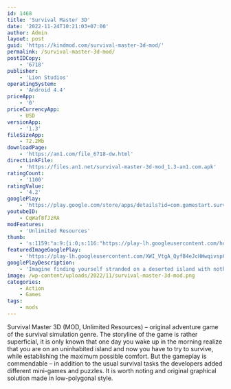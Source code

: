 ```yaml
---
id: 1468
title: 'Survival Master 3D'
date: '2022-11-24T10:21:03+07:00'
author: Admin
layout: post
guid: 'https://kindmod.com/survival-master-3d-mod/'
permalink: /survival-master-3d-mod/
postIDCopy:
    - '6718'
publisher:
    - 'Lion Studios'
operatingSystem:
    - 'Android 4.4'
priceApp:
    - '0'
priceCurrencyApp:
    - USD
versionApp:
    - '1.3'
fileSizeApp:
    - 72.2Mb
downloadPage:
    - 'https://an1.com/file_6718-dw.html'
directLinkFile:
    - 'https://files.an1.net/survival-master-3d-mod_1.3-an1.com.apk'
ratingCount:
    - '1100'
ratingValue:
    - '4.2'
googlePlay:
    - 'https://play.google.com/store/apps/details?id=com.gamestart.survival'
youtubeID:
    - CqWaf8fJzRA
modFeatures:
    - 'Unlimited Resources'
thumb:
    - 's:1159:"a:9:{i:0;s:116:"https://play-lh.googleusercontent.com/hq9748bwrcKXZwE3fGZImUm0dVMztubMcpJAbI2J1vXGvwb8FgvS33NKkLrazMuLblcR=w526-h296";i:1;s:115:"https://play-lh.googleusercontent.com/ZpsChgFSDmt6XLFIZTu6w0I9ntc_Aib-LA1k1EcWkFNN7Fq_BOv_ZlNC-SLNbSDuROo=w526-h296";i:2;s:116:"https://play-lh.googleusercontent.com/neVWcpQHVoIWEvLXpmXtb2KaZ3kUxGXJ6CLlyxgvM3_zI6aZwOw5c25JngdjPj4mTTwG=w526-h296";i:3;s:115:"https://play-lh.googleusercontent.com/ooyaRw0fqQKfl0TNQuNk5w5BwwFFc7g2EhDkzOZVlv9FGsj-Pxu1REfAe4ZQvQraWF8=w526-h296";i:4;s:114:"https://play-lh.googleusercontent.com/fvhCuBSseILvXiugMBPI2sFD565tNP_dgogYQuC5264E01pdtzNbkGNO-Snj0PMgNQ=w526-h296";i:5;s:115:"https://play-lh.googleusercontent.com/3I-kT8RcYZlbN7BvzrEPJWoOD6B7QAdc7AJ0pa379noySCPzVhrEPBRJwyZhS18biOE=w526-h296";i:6;s:116:"https://play-lh.googleusercontent.com/GUDN7v_8MwBJUIsMLVPZswTo-eP2XJo2zgCZSlXSNWA6shnLbYt4ywC-IhsufLr58bHa=w526-h296";i:7;s:114:"https://play-lh.googleusercontent.com/K7nNFE0NotI2DdDAleE8NMdB3XU20j0KNiGRTYV__RX5eahWPDV3t0qgsxZRv0upHw=w526-h296";i:8;s:115:"https://play-lh.googleusercontent.com/ICSWPm7CutN4uxFROSGMecZ54HUtHB0oEquenErLaWeo3PN31Fbt0sUcKuZ5BWK6Mz4=w526-h296";}";'
featuredImageGooglePlay:
    - 'https://play-lh.googleusercontent.com/XWI_VtgA_QyfB4eJcHWwqivsp6hi4TRoEaDsh4sohwXLS6VZGarLaKhNfbjosOwhZXs'
googlePlayDescription:
    - 'Imagine finding yourself stranded on a deserted island with nothing to eat and nowhere to go. All alone. Test your survival skills and find out if you’re worthy enough. It’s a wild and dangerous adventure out there, and you need more brainpower to win Mother Nature than you think. You’ll also need to defeat natural forces and hide from vicious predators wanting you dead. So fight for your right to stay alive!Go and explore the deserted island. You can make a raft and try to escape, or just adapt to this new environment until help will come (gulp!). This 3D survival action game simulator will help you develop strong survival skills and instincts as danger is always lurking around. Can you make it out alive? Play to find out!.Make fire from scratch.'
image: /wp-content/uploads/2022/11/survival-master-3d-mod.png
categories:
    - Action
    - Games
tags:
    - mods
---
```


Survival Master 3D (MOD, Unlimited Resources) – original adventure game of the survival simulation genre. The storyline of the game is rather superficial, it is only known that one day you wake up in the morning realize that you are on an uninhabited island and now you have to try to survive, while establishing the maximum possible comfort. But the gameplay is commendable – in addition to the usual survival tasks the developers added different mini-games and puzzles. It is worth noting and original graphical solution made in low-polygonal style.
